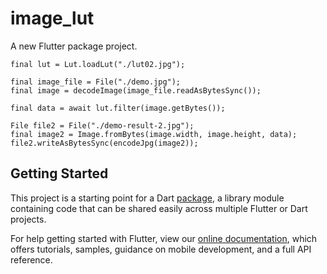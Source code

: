 # image_lut

A new Flutter package project.


```
final lut = Lut.loadLut("./lut02.jpg");

final image_file = File("./demo.jpg");
final image = decodeImage(image_file.readAsBytesSync());

final data = await lut.filter(image.getBytes());

File file2 = File("./demo-result-2.jpg");
final image2 = Image.fromBytes(image.width, image.height, data);
file2.writeAsBytesSync(encodeJpg(image2));
```

## Getting Started

This project is a starting point for a Dart
[package](https://flutter.dev/developing-packages/),
a library module containing code that can be shared easily across
multiple Flutter or Dart projects.

For help getting started with Flutter, view our 
[online documentation](https://flutter.dev/docs), which offers tutorials, 
samples, guidance on mobile development, and a full API reference.
